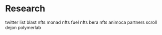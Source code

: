 # Research
twitter list
blast nfts
monad nfts
fuel nfts
bera nfts
animoca partners
scroll
dejon
polymerlab
